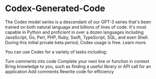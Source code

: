 # Codex-Generated-Code
The Codex model series is a descendant of our GPT-3 series that's been trained on both natural language and billions of lines of code. It's most capable in Python and proficient in over a dozen languages including JavaScript, Go, Perl, PHP, Ruby, Swift, TypeScript, SQL, and even Shell. During this initial private beta period, Codex usage is free. Learn more.

You can use Codex for a variety of tasks including:

Turn comments into code
Complete your next line or function in context
Bring knowledge to you, such as finding a useful library or API call for an application
Add comments
Rewrite code for efficiency
